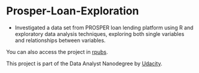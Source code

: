 # Prosper-Loan-Exploration

* Investigated a data set from PROSPER loan lending platform using R and exploratory data analysis techniques, exploring both single variables and relationships between variables.

You can also access the project in [rpubs](http://rpubs.com/NTavou/ProsperLoanExploration?lipi=urn%3Ali%3Apage%3Ad_flagship3_profile_view_base%3Bz4R86PimQ8i5pYzZ%2B8HlYQ%3D%3D).

This project is part of the Data Analyst Nanodegree by [Udacity](https://www.udacity.com/).
